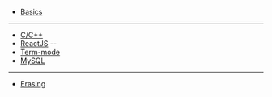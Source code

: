 <!-- TITLE: Emacs -->

* [Basics](/emacs/basics)
---
* [C/C++](/emacs/ccplusplus)
* [ReactJS](/emacs/reactjs)
--
* [Term-mode](/emacs/termmode)
* [MySQL](/emacs/mysql)
---
* [Erasing](/emacs/erasing)


